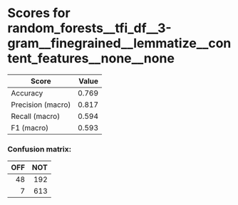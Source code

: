 # Scores for random_forests__tfi_df__3-gram__finegrained__lemmatize__content_features__none__none
|      Score      |Value|
|-----------------|----:|
|Accuracy         |0.769|
|Precision (macro)|0.817|
|Recall (macro)   |0.594|
|F1 (macro)       |0.593|

### Confusion matrix:
|OFF|NOT|
|--:|--:|
| 48|192|
|  7|613|

